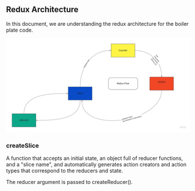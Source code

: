 ## Redux Architecture

In this document, we are understanding the redux architecture for the boiler plate code.

![](redux-architecture.jpg)

### createSlice

A function that accepts an initial state, an object full of reducer functions, and a "slice name", and automatically generates action creators and action types that correspond to the reducers and state.

The reducer argument is passed to createReducer().
